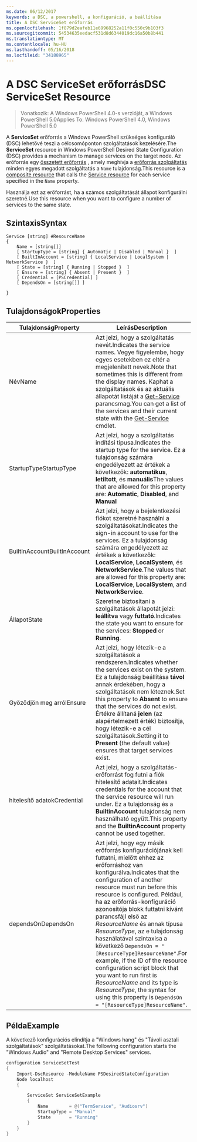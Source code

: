 ```yaml
---
ms.date: 06/12/2017
keywords: a DSC, a powershell, a konfiguráció, a beállítása
title: A DSC ServiceSet erőforrás
ms.openlocfilehash: 1f879d2eafeb11e69968252a11f0c550c9b103f3
ms.sourcegitcommit: 54534635eedacf531d8d6344019dc16a50b8b441
ms.translationtype: MT
ms.contentlocale: hu-HU
ms.lasthandoff: 05/16/2018
ms.locfileid: "34188965"
---
```

# <a name="dsc-serviceset-resource"></a><span data-ttu-id="4ae5a-103">A DSC ServiceSet erőforrás</span><span class="sxs-lookup"><span data-stu-id="4ae5a-103">DSC ServiceSet Resource</span></span>

> <span data-ttu-id="4ae5a-104">Vonatkozik: A Windows PowerShell 4.0-s verzióját, a Windows PowerShell 5.0</span><span class="sxs-lookup"><span data-stu-id="4ae5a-104">Applies To: Windows PowerShell 4.0, Windows PowerShell 5.0</span></span>


<span data-ttu-id="4ae5a-105">A **ServiceSet** erőforrás a Windows PowerShell szükséges konfiguráló (DSC) lehetővé teszi a célcsomóponton szolgáltatások kezelésére.</span><span class="sxs-lookup"><span data-stu-id="4ae5a-105">The **ServiceSet** resource in Windows PowerShell Desired State Configuration (DSC) provides a mechanism to manage services on the target node.</span></span> <span data-ttu-id="4ae5a-106">Az erőforrás egy [összetett erőforrás](authoringResourceComposite.md) , amely meghívja a [erőforrás szolgáltatás](serviceResource.md) minden egyes megadott szolgáltatás a `Name` tulajdonság.</span><span class="sxs-lookup"><span data-stu-id="4ae5a-106">This resource is a [composite resource](authoringResourceComposite.md) that calls the [Service resource](serviceResource.md) for each service specified in the `Name` property.</span></span>

<span data-ttu-id="4ae5a-107">Használja ezt az erőforrást, ha a számos szolgáltatását állapot konfigurálni szeretné.</span><span class="sxs-lookup"><span data-stu-id="4ae5a-107">Use this resource when you want to configure a number of services to the same state.</span></span>

## <a name="syntax"></a><span data-ttu-id="4ae5a-108">Szintaxis</span><span class="sxs-lookup"><span data-stu-id="4ae5a-108">Syntax</span></span>

```
Service [string] #ResourceName
{
    Name = [string[]]
    [ StartupType = [string] { Automatic | Disabled | Manual }  ]
    [ BuiltInAccount = [string] { LocalService | LocalSystem | NetworkService }  ]
    [ State = [string] { Running | Stopped }  ]
    [ Ensure = [string] { Absent | Present }  ]
    [ Credential = [PSCredential] ]
    [ DependsOn = [string[]] ]

}
```

## <a name="properties"></a><span data-ttu-id="4ae5a-109">Tulajdonságok</span><span class="sxs-lookup"><span data-stu-id="4ae5a-109">Properties</span></span>

|  <span data-ttu-id="4ae5a-110">Tulajdonság</span><span class="sxs-lookup"><span data-stu-id="4ae5a-110">Property</span></span>  |  <span data-ttu-id="4ae5a-111">Leírás</span><span class="sxs-lookup"><span data-stu-id="4ae5a-111">Description</span></span>   |
|---|---|
| <span data-ttu-id="4ae5a-112">Név</span><span class="sxs-lookup"><span data-stu-id="4ae5a-112">Name</span></span>| <span data-ttu-id="4ae5a-113">Azt jelzi, hogy a szolgáltatás nevét.</span><span class="sxs-lookup"><span data-stu-id="4ae5a-113">Indicates the service names.</span></span> <span data-ttu-id="4ae5a-114">Vegye figyelembe, hogy egyes esetekben ez eltér a megjelenített nevek.</span><span class="sxs-lookup"><span data-stu-id="4ae5a-114">Note that sometimes this is different from the display names.</span></span> <span data-ttu-id="4ae5a-115">Kaphat a szolgáltatások és az aktuális állapotát listáját a [Get-Service](https://technet.microsoft.com/library/hh849804.aspx) parancsmag.</span><span class="sxs-lookup"><span data-stu-id="4ae5a-115">You can get a list of the services and their current state with the [Get-Service](https://technet.microsoft.com/library/hh849804.aspx) cmdlet.</span></span>|
| <span data-ttu-id="4ae5a-116">StartupType</span><span class="sxs-lookup"><span data-stu-id="4ae5a-116">StartupType</span></span>| <span data-ttu-id="4ae5a-117">Azt jelzi, hogy a szolgáltatás indítási típusa.</span><span class="sxs-lookup"><span data-stu-id="4ae5a-117">Indicates the startup type for the service.</span></span> <span data-ttu-id="4ae5a-118">Ez a tulajdonság számára engedélyezett az értékek a következők: **automatikus**, **letiltott**, és **manuális**</span><span class="sxs-lookup"><span data-stu-id="4ae5a-118">The values that are allowed for this property are: **Automatic**, **Disabled**, and **Manual**</span></span>|
| <span data-ttu-id="4ae5a-119">BuiltInAccount</span><span class="sxs-lookup"><span data-stu-id="4ae5a-119">BuiltInAccount</span></span>| <span data-ttu-id="4ae5a-120">Azt jelzi, hogy a bejelentkezési fiókot szeretné használni a szolgáltatásokat.</span><span class="sxs-lookup"><span data-stu-id="4ae5a-120">Indicates the sign-in account to use for the services.</span></span> <span data-ttu-id="4ae5a-121">Ez a tulajdonság számára engedélyezett az értékek a következők: **LocalService**, **LocalSystem**, és **NetworkService**.</span><span class="sxs-lookup"><span data-stu-id="4ae5a-121">The values that are allowed for this property are: **LocalService**, **LocalSystem**, and **NetworkService**.</span></span>|
| <span data-ttu-id="4ae5a-122">Állapot</span><span class="sxs-lookup"><span data-stu-id="4ae5a-122">State</span></span>| <span data-ttu-id="4ae5a-123">Szeretne biztosítani a szolgáltatások állapotát jelzi: **leállítva** vagy **futtató**.</span><span class="sxs-lookup"><span data-stu-id="4ae5a-123">Indicates the state you want to ensure for the services: **Stopped** or **Running**.</span></span>|
| <span data-ttu-id="4ae5a-124">Győződjön meg arról</span><span class="sxs-lookup"><span data-stu-id="4ae5a-124">Ensure</span></span>| <span data-ttu-id="4ae5a-125">Azt jelzi, hogy létezik-e a szolgáltatások a rendszeren.</span><span class="sxs-lookup"><span data-stu-id="4ae5a-125">Indicates whether the services exist on the system.</span></span> <span data-ttu-id="4ae5a-126">Ez a tulajdonság beállítása **távol** annak érdekében, hogy a szolgáltatások nem léteznek.</span><span class="sxs-lookup"><span data-stu-id="4ae5a-126">Set this property to **Absent** to ensure that the services do not exist.</span></span> <span data-ttu-id="4ae5a-127">Értékre állítaná **jelen** (az alapértelmezett érték) biztosítja, hogy létezik-e a cél szolgáltatások.</span><span class="sxs-lookup"><span data-stu-id="4ae5a-127">Setting it to **Present** (the default value) ensures that target services exist.</span></span>|
| <span data-ttu-id="4ae5a-128">hitelesítő adatok</span><span class="sxs-lookup"><span data-stu-id="4ae5a-128">Credential</span></span>| <span data-ttu-id="4ae5a-129">Azt jelzi, hogy a szolgáltatás-erőforrást fog futni a fiók hitelesítő adatait.</span><span class="sxs-lookup"><span data-stu-id="4ae5a-129">Indicates credentials for the account that the service resource will run under.</span></span> <span data-ttu-id="4ae5a-130">Ez a tulajdonság és a **BuiltinAccount** tulajdonság nem használható együtt.</span><span class="sxs-lookup"><span data-stu-id="4ae5a-130">This property and the **BuiltinAccount** property cannot be used together.</span></span>|
| <span data-ttu-id="4ae5a-131">dependsOn</span><span class="sxs-lookup"><span data-stu-id="4ae5a-131">DependsOn</span></span>| <span data-ttu-id="4ae5a-132">Azt jelzi, hogy egy másik erőforrás konfigurációjának kell futtatni, mielőtt ehhez az erőforráshoz van konfigurálva.</span><span class="sxs-lookup"><span data-stu-id="4ae5a-132">Indicates that the configuration of another resource must run before this resource is configured.</span></span> <span data-ttu-id="4ae5a-133">Például, ha az erőforrás-konfiguráció azonosítója blokk futtatni kívánt parancsfájl első az *ResourceName* és annak típusa *ResourceType*, az e tulajdonság használatával szintaxisa a következő `DependsOn = "[ResourceType]ResourceName"`.</span><span class="sxs-lookup"><span data-stu-id="4ae5a-133">For example, if the ID of the resource configuration script block that you want to run first is *ResourceName* and its type is *ResourceType*, the syntax for using this property is `DependsOn = "[ResourceType]ResourceName"`.</span></span>|



## <a name="example"></a><span data-ttu-id="4ae5a-134">Példa</span><span class="sxs-lookup"><span data-stu-id="4ae5a-134">Example</span></span>

<span data-ttu-id="4ae5a-135">A következő konfigurációs elindítja a "Windows hang" és "Távoli asztali szolgáltatások" szolgáltatásokat.</span><span class="sxs-lookup"><span data-stu-id="4ae5a-135">The following configuration starts the "Windows Audio" and "Remote Desktop Services" services.</span></span>

```powershell
configuration ServiceSetTest
{
    Import-DscResource -ModuleName PSDesiredStateConfiguration
    Node localhost
    {

        ServiceSet ServiceSetExample
        {
            Name        = @("TermService", "Audiosrv")
            StartupType = "Manual"
            State       = "Running"
        }
    }
}
```